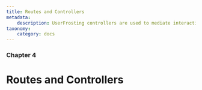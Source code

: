 ```yaml
---
title: Routes and Controllers
metadata:
    description: UserFrosting controllers are used to mediate interactions between the model and view, and are responsible for much of your application's logic.
taxonomy:
    category: docs
---
```


### Chapter 4

# Routes and Controllers
